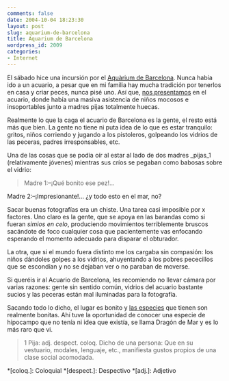 ```yaml
---
comments: false
date: 2004-10-04 18:23:30
layout: post
slug: aquarium-de-barcelona
title: Aquarium de Barcelona
wordpress_id: 2009
categories:
- Internet
---
```


El sábado hice una incursión por el [Aquàrium de Barcelona](http://www.aquariumbcn.com/). Nunca había ido a un acuario, a pesar que en mi familia hay mucha tradición por tenerlos en casa y criar peces, nunca pisé uno. Así que, [nos presentamos](http://www.anedonia.net) en el acuario, donde había una masiva asistencia de niños mocosos e insoportables junto a madres pijas totalmente huecas.





Realmente lo que la caga el acuario de Barcelona es la gente, el resto está más que bien. La gente no tiene ni puta idea de lo que es estar tranquilo: gritos, niños corriendo y jugando a los pistoleros, golpeando los vidrios de las peceras, padres irresponsables, etc.





Una de las cosas que se podía oír al estar al lado de dos madres _pijas_1 (relativamente jóvenes) mientras sus críos se pegaban como babosas sobre el vidrio:





> Madre 1:–¡Qué bonito ese pez!…  

Madre 2:–¡Impresionante!… ¿y todo esto en el mar, no?





Sacar buenas fotografías era un chiste. Una tarea casi imposible por x factores. Uno claro es la gente, que se apoya en las barandas como si fueran _simios en celo_, produciendo movimientos terriblemente bruscos sacándote de foco cualquier cosa que pacientemente vas enfocando esperando el momento adecuado para disparar el obturador.





La otra, que si el mundo fuera distinto me los cargaba sin compasión: los niños dándoles golpes a los vidrios, ahuyentando a los pobres pececillos que se escondían y no se dejaban ver o no paraban de moverse.





Si queréis ir al Acuario de Barcelona, les recomiendo no llevar cámara por varias razones: gente sin sentido común, vidrios del acuario bastante sucios y las peceras están mal iluminadas para la fotografía.





Sacando todo lo dicho, el lugar es bonito y [las especies](http://www.minid.net/photoblog/album/aquarium_de_barcelona/index.php) que tienen son realmente bonitas. Ahí tuve la oportunidad de conocer una especie de hipocampo que no tenía ni idea que existía, se llama Dragón de Mar y es lo más raro que vi.





> 1 Pija: adj. despect. coloq. Dicho de una persona: Que en su vestuario, modales, lenguaje, etc., manifiesta gustos propios de una clase social acomodada.




 
  *[coloq.]: Coloquial
  *[despect.]: Despectivo
  *[adj.]: Adjetivo
